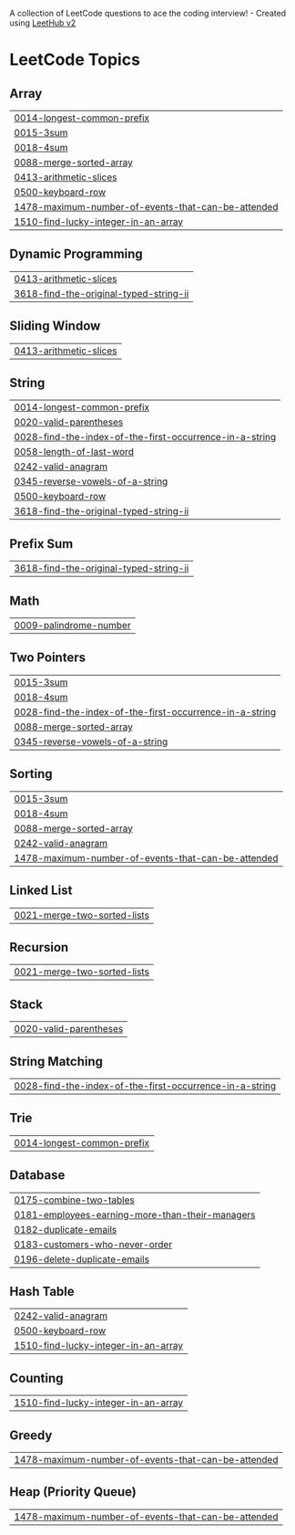 A collection of LeetCode questions to ace the coding interview! - Created using [LeetHub v2](https://github.com/arunbhardwaj/LeetHub-2.0)
<!---LeetCode Topics Start-->
# LeetCode Topics
## Array
|  |
| ------- |
| [0014-longest-common-prefix](https://github.com/Ayush-parija/Leetcode_Problem_Solving/tree/master/0014-longest-common-prefix) |
| [0015-3sum](https://github.com/Ayush-parija/Leetcode_Problem_Solving/tree/master/0015-3sum) |
| [0018-4sum](https://github.com/Ayush-parija/Leetcode_Problem_Solving/tree/master/0018-4sum) |
| [0088-merge-sorted-array](https://github.com/Ayush-parija/Leetcode_Problem_Solving/tree/master/0088-merge-sorted-array) |
| [0413-arithmetic-slices](https://github.com/Ayush-parija/Leetcode_Problem_Solving/tree/master/0413-arithmetic-slices) |
| [0500-keyboard-row](https://github.com/Ayush-parija/Leetcode_Problem_Solving/tree/master/0500-keyboard-row) |
| [1478-maximum-number-of-events-that-can-be-attended](https://github.com/Ayush-parija/Leetcode_Problem_Solving/tree/master/1478-maximum-number-of-events-that-can-be-attended) |
| [1510-find-lucky-integer-in-an-array](https://github.com/Ayush-parija/Leetcode_Problem_Solving/tree/master/1510-find-lucky-integer-in-an-array) |
## Dynamic Programming
|  |
| ------- |
| [0413-arithmetic-slices](https://github.com/Ayush-parija/Leetcode_Problem_Solving/tree/master/0413-arithmetic-slices) |
| [3618-find-the-original-typed-string-ii](https://github.com/Ayush-parija/Leetcode_Problem_Solving/tree/master/3618-find-the-original-typed-string-ii) |
## Sliding Window
|  |
| ------- |
| [0413-arithmetic-slices](https://github.com/Ayush-parija/Leetcode_Problem_Solving/tree/master/0413-arithmetic-slices) |
## String
|  |
| ------- |
| [0014-longest-common-prefix](https://github.com/Ayush-parija/Leetcode_Problem_Solving/tree/master/0014-longest-common-prefix) |
| [0020-valid-parentheses](https://github.com/Ayush-parija/Leetcode_Problem_Solving/tree/master/0020-valid-parentheses) |
| [0028-find-the-index-of-the-first-occurrence-in-a-string](https://github.com/Ayush-parija/Leetcode_Problem_Solving/tree/master/0028-find-the-index-of-the-first-occurrence-in-a-string) |
| [0058-length-of-last-word](https://github.com/Ayush-parija/Leetcode_Problem_Solving/tree/master/0058-length-of-last-word) |
| [0242-valid-anagram](https://github.com/Ayush-parija/Leetcode_Problem_Solving/tree/master/0242-valid-anagram) |
| [0345-reverse-vowels-of-a-string](https://github.com/Ayush-parija/Leetcode_Problem_Solving/tree/master/0345-reverse-vowels-of-a-string) |
| [0500-keyboard-row](https://github.com/Ayush-parija/Leetcode_Problem_Solving/tree/master/0500-keyboard-row) |
| [3618-find-the-original-typed-string-ii](https://github.com/Ayush-parija/Leetcode_Problem_Solving/tree/master/3618-find-the-original-typed-string-ii) |
## Prefix Sum
|  |
| ------- |
| [3618-find-the-original-typed-string-ii](https://github.com/Ayush-parija/Leetcode_Problem_Solving/tree/master/3618-find-the-original-typed-string-ii) |
## Math
|  |
| ------- |
| [0009-palindrome-number](https://github.com/Ayush-parija/Leetcode_Problem_Solving/tree/master/0009-palindrome-number) |
## Two Pointers
|  |
| ------- |
| [0015-3sum](https://github.com/Ayush-parija/Leetcode_Problem_Solving/tree/master/0015-3sum) |
| [0018-4sum](https://github.com/Ayush-parija/Leetcode_Problem_Solving/tree/master/0018-4sum) |
| [0028-find-the-index-of-the-first-occurrence-in-a-string](https://github.com/Ayush-parija/Leetcode_Problem_Solving/tree/master/0028-find-the-index-of-the-first-occurrence-in-a-string) |
| [0088-merge-sorted-array](https://github.com/Ayush-parija/Leetcode_Problem_Solving/tree/master/0088-merge-sorted-array) |
| [0345-reverse-vowels-of-a-string](https://github.com/Ayush-parija/Leetcode_Problem_Solving/tree/master/0345-reverse-vowels-of-a-string) |
## Sorting
|  |
| ------- |
| [0015-3sum](https://github.com/Ayush-parija/Leetcode_Problem_Solving/tree/master/0015-3sum) |
| [0018-4sum](https://github.com/Ayush-parija/Leetcode_Problem_Solving/tree/master/0018-4sum) |
| [0088-merge-sorted-array](https://github.com/Ayush-parija/Leetcode_Problem_Solving/tree/master/0088-merge-sorted-array) |
| [0242-valid-anagram](https://github.com/Ayush-parija/Leetcode_Problem_Solving/tree/master/0242-valid-anagram) |
| [1478-maximum-number-of-events-that-can-be-attended](https://github.com/Ayush-parija/Leetcode_Problem_Solving/tree/master/1478-maximum-number-of-events-that-can-be-attended) |
## Linked List
|  |
| ------- |
| [0021-merge-two-sorted-lists](https://github.com/Ayush-parija/Leetcode_Problem_Solving/tree/master/0021-merge-two-sorted-lists) |
## Recursion
|  |
| ------- |
| [0021-merge-two-sorted-lists](https://github.com/Ayush-parija/Leetcode_Problem_Solving/tree/master/0021-merge-two-sorted-lists) |
## Stack
|  |
| ------- |
| [0020-valid-parentheses](https://github.com/Ayush-parija/Leetcode_Problem_Solving/tree/master/0020-valid-parentheses) |
## String Matching
|  |
| ------- |
| [0028-find-the-index-of-the-first-occurrence-in-a-string](https://github.com/Ayush-parija/Leetcode_Problem_Solving/tree/master/0028-find-the-index-of-the-first-occurrence-in-a-string) |
## Trie
|  |
| ------- |
| [0014-longest-common-prefix](https://github.com/Ayush-parija/Leetcode_Problem_Solving/tree/master/0014-longest-common-prefix) |
## Database
|  |
| ------- |
| [0175-combine-two-tables](https://github.com/Ayush-parija/Leetcode_Problem_Solving/tree/master/0175-combine-two-tables) |
| [0181-employees-earning-more-than-their-managers](https://github.com/Ayush-parija/Leetcode_Problem_Solving/tree/master/0181-employees-earning-more-than-their-managers) |
| [0182-duplicate-emails](https://github.com/Ayush-parija/Leetcode_Problem_Solving/tree/master/0182-duplicate-emails) |
| [0183-customers-who-never-order](https://github.com/Ayush-parija/Leetcode_Problem_Solving/tree/master/0183-customers-who-never-order) |
| [0196-delete-duplicate-emails](https://github.com/Ayush-parija/Leetcode_Problem_Solving/tree/master/0196-delete-duplicate-emails) |
## Hash Table
|  |
| ------- |
| [0242-valid-anagram](https://github.com/Ayush-parija/Leetcode_Problem_Solving/tree/master/0242-valid-anagram) |
| [0500-keyboard-row](https://github.com/Ayush-parija/Leetcode_Problem_Solving/tree/master/0500-keyboard-row) |
| [1510-find-lucky-integer-in-an-array](https://github.com/Ayush-parija/Leetcode_Problem_Solving/tree/master/1510-find-lucky-integer-in-an-array) |
## Counting
|  |
| ------- |
| [1510-find-lucky-integer-in-an-array](https://github.com/Ayush-parija/Leetcode_Problem_Solving/tree/master/1510-find-lucky-integer-in-an-array) |
## Greedy
|  |
| ------- |
| [1478-maximum-number-of-events-that-can-be-attended](https://github.com/Ayush-parija/Leetcode_Problem_Solving/tree/master/1478-maximum-number-of-events-that-can-be-attended) |
## Heap (Priority Queue)
|  |
| ------- |
| [1478-maximum-number-of-events-that-can-be-attended](https://github.com/Ayush-parija/Leetcode_Problem_Solving/tree/master/1478-maximum-number-of-events-that-can-be-attended) |
<!---LeetCode Topics End-->